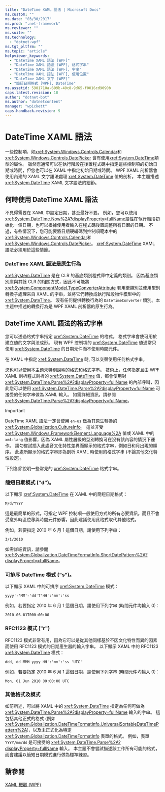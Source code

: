 ```yaml
---
title: "DateTime XAML 語法 | Microsoft Docs"
ms.custom: ""
ms.date: "03/30/2017"
ms.prod: ".net-framework"
ms.reviewer: ""
ms.suite: ""
ms.technology: 
  - "dotnet-wpf"
ms.tgt_pltfrm: ""
ms.topic: "article"
helpviewer_keywords: 
  - "DateTime XAML 語法 [WPF]"
  - "DateTime XAML 語法 [WPF], 格式字串"
  - "DateTime XAML 語法 [WPF], 字串"
  - "DateTime XAML 語法 [WPF], 使用位置"
  - "DateTime XAML 文字 [WPF]"
  - "簡短日期格式 [WPF], DateTime"
ms.assetid: 5901710a-609b-40c8-9d65-f0016cd9090b
caps.latest.revision: 10
author: "dotnet-bot"
ms.author: "dotnetcontent"
manager: "wpickett"
caps.handback.revision: 9
---
```

# DateTime XAML 語法
一些控制項，如<xref:System.Windows.Controls.Calendar>和<xref:System.Windows.Controls.DatePicker> 含有使用<xref:System.DateTime>類型的屬性。  雖然您通常可以在執行階段在後置程式碼中指定這些控制項的初始日期或時間，但您也可以在 XAML 中指定初始日期或時間。  WPF XAML 剖析器會使用內建的 XAML 文字語法處理 <xref:System.DateTime> 值的剖析。  本主題描述 <xref:System.DateTime> XAML 文字語法的細節。  
  
   
  
<a name="where_datetime_xaml_syntax_is_used"></a>   
## 何時使用 DateTime XAML 語法  
 不見得需要在 XAML 中設定日期，甚至最好不要。  例如，您可以使用<xref:System.DateTime.Now%2A?displayProperty=fullName>屬性在執行階段初始化一個日期，也可以根據使用者輸入在程式碼後置調整所有日曆的日期。  不過，有些情況下，您可能要將日期硬編碼到控制項範本中的 <xref:System.Windows.Controls.Calendar>和<xref:System.Windows.Controls.DatePicker>。  <xref:System.DateTime> XAML 語法必須用於這些情節。  
  
### DateTime XAML 語法是原生行為  
 <xref:System.DateTime> 是在 CLR 的基底類別程式庫中定義的類別。  因為基底類別庫與其餘 CLR 的相關方式，因此不可能將 <xref:System.ComponentModel.TypeConverterAttribute> 套用至類別並使用型別轉換子處理來自 XAML 的字串，並將它們轉換成執行階段物件模型中的 <xref:System.DateTime>。  沒有任何提供轉換行為的 `DateTimeConverter` 類別。本主題中描述的轉換行為是 WPF XAML 剖析器的原生行為。  
  
<a name="format_strings_for_datetime_xaml_syntax"></a>   
## DateTime XAML 語法的格式字串  
 您可以透過格式字串指定 <xref:System.DateTime> 的格式。  格式字串會使可用於建立値的文字與法成形。  現有 WPF 控制項的 <xref:System.DateTime> 値通常只使用 <xref:System.DateTime> 的日期元件而不使用時間元件。  
  
 在 XAML 中指定 <xref:System.DateTime> 時, 可以交替使用任何格式字串。  
  
 您也可以使用本主題未特別說明的格式和格式字串。  技術上，任何指定且由 WPF XAML 剖析程式剖析的 <xref:System.DateTime> 值，都會使用對 <xref:System.DateTime.Parse%2A?displayProperty=fullName> 的內部呼叫，因此您可以使用 <xref:System.DateTime.Parse%2A?displayProperty=fullName> 可接受的任何字串做為 XAML 輸入。  如需詳細資訊，請參閱 <xref:System.DateTime.Parse%2A?displayProperty=fullName>。  
  
> [!IMPORTANT]
>  DateTime XAML 語法一定會使用 `en-us` 做為其原生轉換的  <xref:System.Globalization.CultureInfo>。  這並非受 <xref:System.Windows.FrameworkElement.Language%2A> 值或 XAML 中的 `xml:lang` 值影響，因為 XAML 屬性層級的型別轉換可在沒有該內容的情況下運作。  請勿嘗試插入此處音文化特性差異而顯示的格式字串，例如日和月出現的順序。  此處所顯示的格式字串即為剖析 XAML 時使用的格式字串 \(不論其他文化特性設定\)。  
  
 下列各節說明一些常見的 <xref:System.DateTime> 格式字串。  
  
### 簡短日期模式 \("d"\)。  
 以下顯示 <xref:System.DateTime> 在 XAML 中的簡短日期格式：  
  
 `M/d/YYYY`  
  
 這是最簡單的形式，可指定 WPF 控制項一般使用方式的所有必要資訊，而且不會受意外時區位移與時間元件影響，因此建議使用此格式取代其他格式。  
  
 例如，若要指定 2010 年 6 月 1 這個日期，請使用下列字串：  
  
 `3/1/2010`  
  
 如需詳細資訊，請參閱 <xref:System.Globalization.DateTimeFormatInfo.ShortDatePattern%2A?displayProperty=fullName>。  
  
### 可排序 DateTime 模式 \("s"\)。  
 以下顯示 XAML 中的可排序 <xref:System.DateTime> 模式：  
  
 `yyyy'-'MM'-'dd'T'HH':'mm':'ss`  
  
 例如，若要指定 2010 年 6 月 1 這個日期，請使用下列字串 \(時間元件均輸入 0\)：  
  
 `2010-06-01T000:00:00`  
  
### RFC1123 模式 \("r"\)  
 RFC1123 模式非常有用，因為它可以是從其他同樣基於不因文化特性而異的因素而使用 RFC1123 模式的日期產生器的輸入字串。  以下顯示 XAML 中的 RFC1123 <xref:System.DateTime> 模式：  
  
 `ddd, dd MMM yyyy HH':'mm':'ss 'UTC'`  
  
 例如，若要指定 2010 年 6 月 1 這個日期，請使用下列字串 \(時間元件均輸入 0\)：  
  
 `Mon, 01 Jun 2010 00:00:00 UTC`  
  
### 其他格式及模式  
 如前所述，可以將 XAML 中的 <xref:System.DateTime> 指定為任何可做為 <xref:System.DateTime.Parse%2A?displayProperty=fullName> 輸入的字串。  這包括其他正式的格式 \(例如 <xref:System.Globalization.DateTimeFormatInfo.UniversalSortableDateTimePattern%2A>\)，以及未正式化為特定 <xref:System.Globalization.DateTimeFormatInfo> 表單的格式。  例如，表單 `YYYY/mm/dd` 是可接受的 <xref:System.DateTime.Parse%2A?displayProperty=fullName> 輸入。  本主題不會嘗試描述該工作所有可能的格式，而會建議以簡短日期模式進行做為標準練習。  
  
## 請參閱  
 [XAML 概觀 \(WPF\)](../../../../docs/framework/wpf/advanced/xaml-overview-wpf.md)